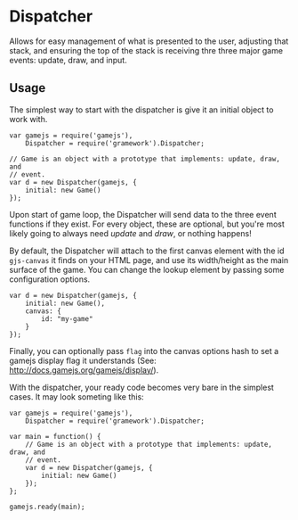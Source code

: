 Dispatcher
=====

Allows for easy management of what is presented to the user, adjusting
that stack, and ensuring the top of the stack is receiving thre three major
game events: update, draw, and input.

Usage
----

The simplest way to start with the dispatcher is give it an initial object to
work with.

    var gamejs = require('gamejs'),
        Dispatcher = require('gramework').Dispatcher;

    // Game is an object with a prototype that implements: update, draw, and
    // event.
    var d = new Dispatcher(gamejs, {
        initial: new Game()
    });

Upon start of game loop, the Dispatcher will send data to the three event
functions if they exist. For every object, these are optional, but you're most
likely going to always need *update* and *draw*, or nothing happens!

By default, the Dispatcher will attach to the first canvas element with the id
`gjs-canvas` it finds on your HTML page, and use its width/height as the main
surface of the game. You can change the lookup element by passing some
configuration options.

    var d = new Dispatcher(gamejs, {
        initial: new Game(),
        canvas: {
            id: "my-game"
        }
    });

Finally, you can optionally pass `flag` into the canvas options hash to set a
gamejs display flag it understands (See: http://docs.gamejs.org/gamejs/display/).

With the dispatcher, your ready code becomes very bare in the simplest cases. It
may look someting like this:

    var gamejs = require('gamejs'),
        Dispatcher = require('gramework').Dispatcher;

    var main = function() {
        // Game is an object with a prototype that implements: update, draw, and
        // event.
        var d = new Dispatcher(gamejs, {
            initial: new Game()
        });
    };

    gamejs.ready(main);


    
